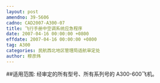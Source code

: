 ```yaml
---
layout: post
amendno: 39-5606
cadno: CAD2007-A300-07
title: 飞行手册中空调系统应急程序
date: 2007-04-16 00:00:00 +0800
effdate: 2007-04-16 00:00:00 +0800
tag: A300
categories: 民航西北地区管理局适航审定处
author: 穆彦炜
---
```


##适用范围:
经审定的所有型号、所有系列号的 A300-600飞机。

